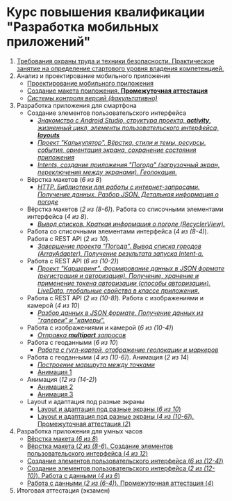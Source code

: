 # Курс повышения квалификации "Разработка мобильных приложений"

<!-- 144 -->

1. [Требования охраны труда и техники безопасности. Практическое занятие на определение стартового уровня владения компетенцией.](articles/module1-2.md) <!-- 6 -->
1. Анализ и проектирование мобильного приложения <!-- 6+12 = 18 -->
    * [Проектирование мобильного приложения](articles/module3_1.md)
    * [Создание макета приложения. **Промежуточная аттестация**](articles/module3_2.md)
    * [*Системы контроля версий (факультативно)*](https://github.com/kolei/OAP/blob/master/articles/skv.md)
1. Разработка приложения для смартфона
    * Создание элементов пользовательского интерфейса <!-- 18+18=36 -->
        * [*Знакомство с Android Studio, структура проекта, **activity**, жизненный цикл, элементы пользовательского интерфейса, **layouts***](articles/module4_1.md)
        * [*Проект "Калькулятор". Вёрстка, стили и темы, ресурсы, события, ориентация экрана, сохранение состояния приложения*](articles/module4_2.md)
        * [*Intents, создание приложения "Погода" (загрузочный экран, переключения между экранами). Геолокация.*](articles/module4_3.md)
    * Вёрстка макетов (*6 из 8*) <!-- 6+36=42 -->
        * [*HTTP. Библиотеки для работы с интернет-запросами. Получение данных. Разбор JSON. Детальная информация о погоде*](articles/module4_4.md)
    * Вёрстка макетов (*2 из (8-6)*). Работа со списочными элементами интерфейса (*4 из 8*). <!-- 6+42=48 -->
        * [*Вывод списков. Краткая информация о погоде (RecyclerView).*](articles/module4_5.md)
    * Работа со списочными элементами интерфейса (*4 из (8-4)*). Работа с REST API (*2 из 10*). <!-- 6+48=54 -->
        * [*Завершение проекта "Погода". Вывод списка городов (ArrayAdapter). Получение результата запуска Intent-a.*](articles/module4_6.md)
    * Работа с REST API (*6 из (10-2)*) <!-- 6+54=60 -->
        * [*Проект "Каршеринг". Формирование данных в JSON формате (регистрация и авторизация). Получение, хранение и применение токена авторизации (способы авторизации). LiveData, глобальные свойства в классе приложения.*](articles/module4_7.md)
    * Работа с REST API (*2 из (10-8)*). Работа с изображениями и камерой (*4 из 10*) <!-- 6+60=66 -->
        * [*Разбор данных в JSON формате. Получение данных из "галереи" и "камеры".*](articles/module4_7.md#экран-профиля-получение-данных-из-галереи-и-камеры)
    * Работа с изображениями и камерой (*6 из (10-4)*) <!-- 6+66=72 -->
        * [*Отправка **multipart** запросов*](articles/module4_7.md#отправка-multipart-запроса)
    * Работа с геоданными (*6 из 10*) <!-- 6+72=78 -->
        * [*Работа с гугл-картой, отображение геолокации и маркеров*](articles/module4_7.md#работа-с-гугл-картой-добавление-на-карту-маркеров)
    * Работа с геоданными (*4 из (10-6)*). Анимация (*2 из 14*) <!-- 6+78=84 -->
        * [*Построение маршрута между точками*](articles/module4_11.md)
        * [Анимация 1](articles/module4_12.md)
    * Анимация (*12 из (14-2)*) <!-- 12+84=96 -->
        * [Анимация 2](articles/module4_12.md)
        * [Анимация 3](articles/module4_12.md)
    * Layout и адаптация под разные экраны <!-- 12+96=108 -->
        * [Layout и адаптация под разные экраны (*6 из 10*)](articles/module4_13.md)
        * [Layout и адаптация под разные экраны (*4 из (10-6)*). Промежуточная аттестация (*2*)](articles/module4_13.md)
1. Разработка приложения для умных часов <!-- 30+108=138 -->
    * [Вёрстка макета (*6 из 8*)](articles/module5_1.md)
    * [Вёрстка макета (*2 из (8-6*). Создание элементов пользовательского интерфейса (*4 из 12*)](articles/module5_1.md)
    * [Создание элементов пользовательского интерфейса (*6 из (12-4)*)](articles/module5_1.md)
    * [Создание элементов пользовательского интерфейса (*2 из (12-10)*). Работа с данными (*4 из 6*)](articles/module5_1.md)
    * [Работа с данными (*2 из (6-4)*). Промежуточная аттестация (*4*)](articles/module5_1.md)
1. Итоговая аттестация (экзамен) <!-- 6+138=144 -->

<!-- 
Тема 4.8 Layout и адаптация под разные экраны
4
Практическое занятие
6
Промежуточная аттестация
2

-->
